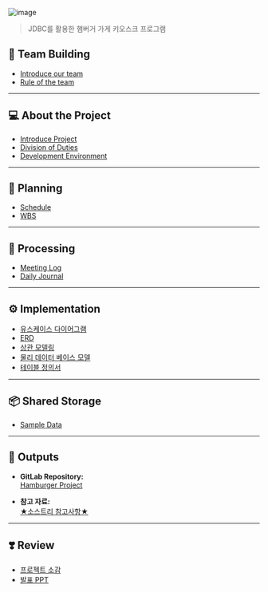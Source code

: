 ![image](https://github.com/user-attachments/assets/9eea8ce0-9301-4b05-a211-93124421e01e)

> JDBC를 활용한 햄버거 가게 키오스크 프로그램 


## 🏨 Team Building

- [Introduce our team](https://www.notion.so/Introduce-our-team-54bf803a01f54a4ab1c5275950fed47a?pvs=21)  
- [Rule of the team](https://www.notion.so/Rule-of-team-30a3c168c1d340d4a60ac11a25ea442d?pvs=21)

---

## 💻 About the Project

- [Introduce Project](https://www.notion.so/Introduce-Project-186b5e08f7e74b4488164976912d2090?pvs=21)  
- [Division of Duties](https://www.notion.so/Division-of-Duties-81ba0ff72dfa4d21ad9756c8fabf7398?pvs=21)  
- [Development Environment](https://www.notion.so/Development-Environment-fcd7cb8f3db84069b6b59d92d6a3b8c4?pvs=21)

---

## 📅 Planning

- [Schedule](https://www.notion.so/schedule-5eaf6aac0846467e96b3fd0a2cd05464?pvs=21)  
- [WBS](https://www.notion.so/WBS-8a3b336ac98441a687f70c9a9403a3a7?pvs=21)

---

## 🔄 Processing

- [Meeting Log](https://www.notion.so/Meeting-Log-c3582c555b7f44f7ab1a46e02b507db9?pvs=21)  
- [Daily Journal](https://www.notion.so/Daily-Journal-2d6a39f92de84f5a85a4d37a11dbb572?pvs=21)

---

## ⚙️ Implementation

- [유스케이스 다이어그램](https://www.notion.so/2c196527ced640b0b814529acee14877?pvs=21)  
- [ERD](https://www.notion.so/ERD-430ce9ba52fe44029f6f333f431b0f9f?pvs=21)  
- [상관 모델링](https://www.notion.so/37d35245009d492cb50978f2db18c866?pvs=21)  
- [물리 데이터 베이스 모델](https://www.notion.so/aecf34f5aac1426ab72cf8846d6c9b3d?pvs=21)  
- [테이블 정의서](https://www.notion.so/9fa3471bf47c4a1480ad54268bf3f61f?pvs=21)

---

## 📦 Shared Storage

- [Sample Data](https://www.notion.so/Sample-Data-958db97e1cb54909808c5e92e4446f4f?pvs=21)

---

## 🚀 Outputs

- **GitLab Repository:**  
  [Hamburger Project](https://gitlab.com/3_miniproject/hambuger.git)  

- **참고 자료:**  
  [★소스트리 참고사항★](https://www.notion.so/d91ee741a2f7450da6f0fa6f58e688fe?pvs=21)

---

## ❣️ Review

- [프로젝트 소감](https://www.notion.so/bf0c5b7e2d754782b42cf44fde16d2a8?pvs=21)  
- [발표 PPT](https://www.notion.so/PPT-b257e78a39294948ab8c39524162527b?pvs=21)
